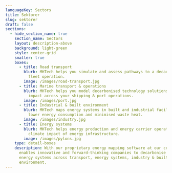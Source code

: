 ```yaml
---
languageKey: Sectors
title: Sektorer
slug: sektorer
draft: false
sections:
  - hide_section_name: true
    section_name: Sectors
    layout: description-above
    background: light-green
    style: center-grid
    smaller: true
    boxes:
      - title: Road transport
        blurb: MHTech helps you simulate and assess pathways to a decarbonised road
          fleet operation.
        image: /images/road-transport.jpg
      - title: Marine transport & operations
        blurb: MHTech helps you model decarbonised technology solutions and emissions
          impact across your shipping & port operations.
        image: /images/port.jpg
      - title: Industrial & built environment
        blurb: MHTech maps energy systems in built and industrial facilities to target
          lower energy consumption and minimised waste heat.
        image: /images/industry.jpg
      - title: Energy systems
        blurb: MHTech helps energy production and energy carrier operators to reduce
          climate impact of energy infrastructure.
        image: /images/pylons.jpg
    type: detail-boxes
    description: With our proprietary energy mapping software at our core, MHTech
      enables innovative and forward-thinking companies to decarbonise complex
      energy systems across transport, energy systems, industry & built
      environment.
---
```

